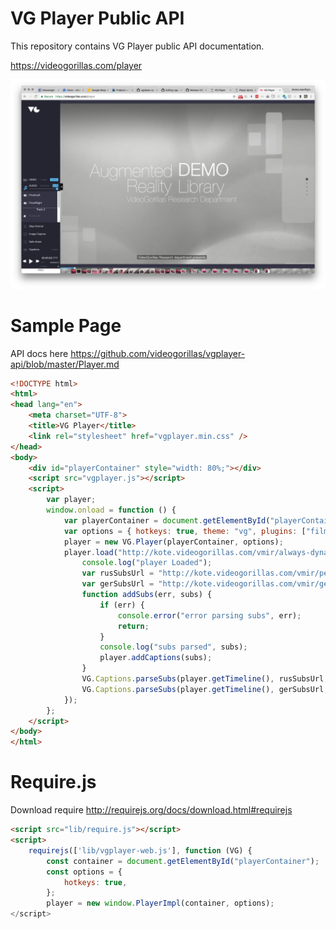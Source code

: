 # VG Player Public API

This repository contains VG Player public API documentation.

https://videogorillas.com/player

![screenshot](screenshot.jpg "VG Player screenshot")

# Sample Page

API docs here https://github.com/videogorillas/vgplayer-api/blob/master/Player.md

```html
<!DOCTYPE html>
<html>
<head lang="en">
    <meta charset="UTF-8">
    <title>VG Player</title>
    <link rel="stylesheet" href="vgplayer.min.css" />
</head>
<body>
    <div id="playerContainer" style="width: 80%;"></div>
    <script src="vgplayer.js"></script>
    <script>
        var player;
        window.onload = function () {
            var playerContainer = document.getElementById("playerContainer");
            var options = { hotkeys: true, theme: "vg", plugins: ["filmstrip"] };
            player = new VG.Player(playerContainer, options);
            player.load("http://kote.videogorillas.com/vmir/always-dynamic-tong/file.mpd", function () {
                console.log("player Loaded");
                var rusSubsUrl = "http://kote.videogorillas.com/vmir/pete_rus.srt";
                var gerSubsUrl = "http://kote.videogorillas.com/vmir/ger.stl";
                function addSubs(err, subs) {
                    if (err) {
                        console.error("error parsing subs", err);
                        return;
                    }
                    console.log("subs parsed", subs);
                    player.addCaptions(subs);
                }
                VG.Captions.parseSubs(player.getTimeline(), rusSubsUrl, VG.Captions.guessSubtitleCodec(rusSubsUrl), addSubs);
                VG.Captions.parseSubs(player.getTimeline(), gerSubsUrl, VG.Captions.guessSubtitleCodec(gerSubsUrl), addSubs);
            });
        };
    </script>
</body>
</html>
```


# Require.js

Download require http://requirejs.org/docs/download.html#requirejs

```html
<script src="lib/require.js"></script>
<script>
    requirejs(['lib/vgplayer-web.js'], function (VG) {
        const container = document.getElementById("playerContainer");
        const options = {
            hotkeys: true,
        };
        player = new window.PlayerImpl(container, options);
</script>
```
